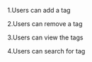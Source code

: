 1.Users can add a tag 

2.Users can remove a tag

3.Users can view the tags

4.Users can search for tag

